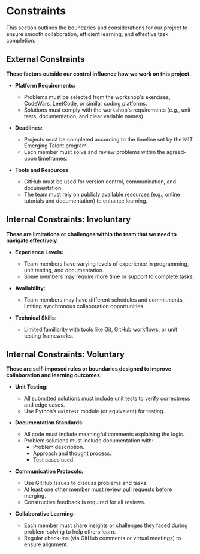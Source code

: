 # Constraints

This section outlines the boundaries and considerations for our project
to ensure smooth collaboration, efficient learning, and effective task completion.

## External Constraints

<!--
  Constraints coming from the outside that your team has no control over:
  - project deadlines
  - number of unit tests required to pass a code review
  - technologies (sometimes a client will tell you what to use)
  - power or connectivity
  - ...
-->

**These factors outside our control influence how we work on this project.**

- **Platform Requirements:**
  - Problems must be selected from the workshop's exercises, CodeWars, LeetCode,
    or similar coding platforms.
  - Solutions must comply with the workshop's requirements (e.g., unit tests,
    documentation, and clear variable names).

- **Deadlines:**
  - Projects must be completed according to the timeline set by the MIT Emerging
    Talent program.
  - Each member must solve and review problems within the agreed-upon timeframes.

- **Tools and Resources:**
  - GitHub must be used for version control, communication, and documentation.
  - The team must rely on publicly available resources (e.g., online tutorials and
    documentation) to enhance learning.

## Internal Constraints: Involuntary

<!--
  Constraints that come from within your team, and you have no control over:
  - each of your individual skill levels
  - amount of time available to work on the project
-->

**These are limitations or challenges within the team that we need to navigate effectively.**

- **Experience Levels:**
  - Team members have varying levels of experience in programming, unit testing,
    and documentation.
  - Some members may require more time or support to complete tasks.

- **Availability:**
  - Team members may have different schedules and commitments, limiting
    synchronous collaboration opportunities.

- **Technical Skills:**
  - Limited familiarity with tools like Git, GitHub workflows, or unit testing
    frameworks.

## Internal Constraints: Voluntary

<!--
  Constraints that your team decided on to help scope the project.
  They may include:
  - coding style & conventions
  - agreeing on a code review checklist for the project repository
  - the number of hours you want to spend working
  - only using the colors black and white
-->

**These are self-imposed rules or boundaries designed to improve collaboration
and learning outcomes.**

- **Unit Testing:**
  - All submitted solutions must include unit tests to verify correctness and edge
    cases.
  - Use Python’s `unittest` module (or equivalent) for testing.

- **Documentation Standards:**
  - All code must include meaningful comments explaining the logic.
  - Problem solutions must include documentation with:
    - Problem description.
    - Approach and thought process.
    - Test cases used.

- **Communication Protocols:**
  - Use GitHub Issues to discuss problems and tasks.
  - At least one other member must review pull requests before merging.
  - Constructive feedback is required for all reviews.

- **Collaborative Learning:**
  - Each member must share insights or challenges they faced during problem-solving
    to help others learn.
  - Regular check-ins (via GitHub comments or virtual meetings) to ensure alignment.
